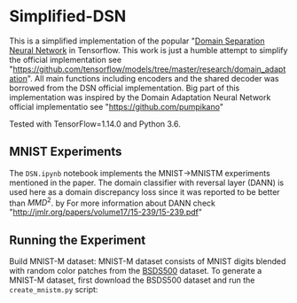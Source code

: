 # Simplified-DSN

This is a simplified implementation of the popular "[Domain Separation Neural Network](https://arxiv.org/abs/1608.06019) in Tensorflow. This work is just a humble attempt to simplify the official implementation see "https://github.com/tensorflow/models/tree/master/research/domain_adaptation". All main functions including encoders and the shared decoder was borrowed from the DSN official implementation. Big part of this implementation was inspired by the Domain Adaptation Neural Network official implementatio see "https://github.com/pumpikano"

Tested with TensorFlow=1.14.0 and Python 3.6.

## MNIST Experiments

The `DSN.ipynb` notebook implements the MNIST->MNISTM experiments mentioned in the paper. The domain classifier with reversal layer (DANN) is used here as a domain discrepancy loss since it was reported to be better than $MMD^2$. by For more information about DANN check "http://jmlr.org/papers/volume17/15-239/15-239.pdf"

## Running the Experiment

Build MNIST-M dataset: MNIST-M dataset consists of MNIST digits blended with random color patches from the [BSDS500](http://www.eecs.berkeley.edu/Research/Projects/CS/vision/grouping/resources.html#bsds500) dataset. To generate a MNIST-M dataset, first download the BSDS500 dataset and run the `create_mnistm.py` script:



